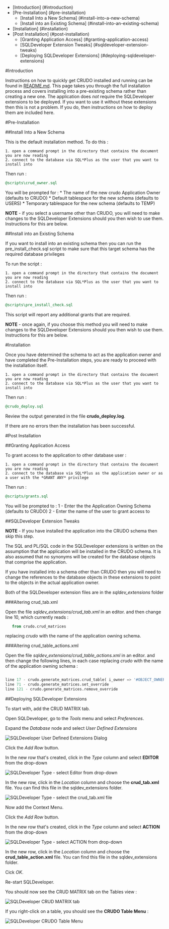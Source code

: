 - [Introduction] (#introduction)
- [Pre-Installation] (#pre-installation)
    - [Install Into a New Schema] (#install-into-a-new-schema)
    - [Install into an Existing Schema] (#install-into-an-existing-schema)
- [Installation] (#installation)
- [Post Installation] (#post-installation)
    - [Granting Application Access] (#granting-application-access)
    - [SQLDeveloper Extension Tweaks] (#sqldeveloper-extension-tweaks)
    - [Deploying SQLDeveloper Extensions] (#deploying-sqldeveloper-extensions)
    
#Introduction

Instructions on how to quickly get CRUDO installed and running can be found in [README.md](../README.md).
This page takes you through the full installation process and covers installing into a pre-existing schema rather than creating a new one.
The application does *not* require the SQLDeveloper extensions to be deployed.
If you want to use it without these extensions then this is not a problem. 
If you do, then instructions on how to deploy them are included here.

#Pre-Installation

##Install Into a New Schema

This is the default installation method.
To do this :

    1. open a command prompt in the directory that contains the document you are now reading
    2. connect to the database via SQL*Plus as the user that you want to install into
Then run :
```sql
@scripts\crud_owner.sql
```

You will be prompted for :
    * The name of the new crudo Application Owner (defaults to CRUDO)
    * Default tablespace for the new schema (defaults to USERS)
    * Temporary tablespace for the new schema (defaults to TEMP)
    
**NOTE** - if you select a username other than CRUDO, you will need to make changes to the SQLDeveloper Extensions should you then wish to use them.
Instructions for this are below.

##Install into an Existing Schema
    
If you want to install into an existing schema then you can run the pre_install_check.sql script to make sure that this target schema has the required database privileges

To run the script :

    1. open a command prompt in the directory that contains the document you are now reading
    2. connect to the database via SQL*Plus as the user that you want to install into
Then run :
```sql
@scripts\pre_install_check.sql
```

This script will report any additional grants that are required.

**NOTE** - once again, if you choose this method you will need to make changes to the SQLDeveloper Extensions should you then wish to use them.
Instructions for this are below.

#Installation

Once you have determined the schema to act as the application owner and have completed the Pre-Installation steps, you are ready to proceed with the installation itself.

    1. open a command prompt in the directory that contains the document you are now reading
    2. connect to the database via SQL*Plus as the user that you want to install into
Then run :
```sql
@crudo_deploy.sql
```
Review the output generated in the file **crudo_deploy.log**.

If there are no errors then the installation has been successful.

#Post Installation

##Granting Application Access

To grant access to the application to other database user :

    1. open a command prompt in the directory that contains the document you are now reading
    2. connect to the database via SQL*Plus as the application owner or as a user with the *GRANT ANY* privilege
Then run :
```sql
@scripts/grants.sql
```
You will be prompted to :
    1 - Enter the the Application Owning Schema (defaults to CRUDO)
    2 - Enter the name of the user to grant access to


##SQLDeveloper Extension Tweaks

**NOTE** - If you have installed the application into the CRUDO schema then skip this step.

The SQL and PL/SQL code in the SQLDeveloper extensions is written on the assumption that the application will be installed in the CRUDO schema.
It is also assumed that no synonyms will be created for the database objects that comprise the application.

If you have installed into a schema other than CRUDO then you will need to change the references to the database objects in these extensions to point to the objects in the actual application owner.

Both of the SQLDeveloper extension files are in the *sqldev_extensions* folder

###Altering crud_tab.xml

Open the file *sqldev_extensions/crud_tab.xml* in an editor. and then change line 10, which currently reads :

```sql
   from crudo.crud_matrices
```

replacing *crudo* with the name of the application owning schema.

###Altering crud_table_actions.xml

Open the file *sqldev_extensions/crud_table_actions.xml* in an editor. and then change the following lines, in each case replacing *crudo* with the name of the application owning schema : 

```sql

line 17 - crudo.generate_matrices.crud_table( i_owner => '#OBJECT_OWNER#', i_table_name => '#OBJECT_NAME#', i_refresh_type => '#0#');
line 71 - crudo.generate_matrices.set_override
line 121 - crudo.generate_matrices.remove_override
```

##Deploying SQLDeveloper Extensions

To start with, add the CRUD MATRIX tab.

Open SQLDeveloper, go to the *Tools* menu and select *Preferences*.

Expand the *Database* node and select *User Defined Extensions*

<img alt="SQLDeveloper User Defined Extensions Dialog" border="0" src="images/ude_dialog.png">

Click the *Add Row* button.

In the new row that's created, click in the *Type* column and select **EDITOR** from the drop-down

<img alt="SQLDeveloper Type - select Editor from drop-down" border="0" src="images/add_tab1.png">

In the new row, click in the *Location* column and choose the **crud_tab.xml** file. You can find this file in the sqldev_extensions folder.

<img alt="SQLDeveloper Type - select the crud_tab.xml file" border="0" src="images/add_tab2.png">

Now add the Context Menu.

Click the *Add Row* button.

In the new row that's created, click in the *Type* column and select **ACTION** from the drop-down

<img alt="SQLDeveloper Type - select ACTION from drop-down" border="0" src="images/add_action.png">

In the new row, click in the *Location* column and choose the **crud_table_action.xml** file. You can find this file in the sqldev_extensions folder.

Cick *OK*.

Re-start SQLDeveloper.

You should now see the CRUD MATRIX tab on the Tables view :

<img alt="SQLDeveloper CRUD MATRIX tab" border="0" src="images/sqld_tab.png">

If you right-click on a table, you should see the **CRUDO Table Menu** :

<img alt="SQLDeveloper CRUDO Table Menu" border="0" src="images/menu.png">

